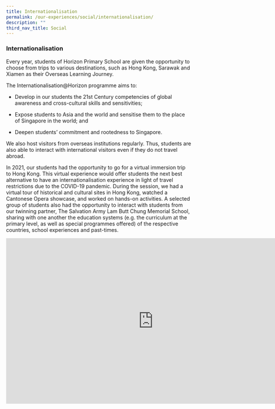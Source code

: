 ```yaml
---
title: Internationalisation
permalink: /our-experiences/social/internationalisation/
description: ""
third_nav_title: Social
---
```

### **Internationalisation**
Every year, students of Horizon Primary School are given the opportunity to choose from trips to various destinations, such as Hong Kong, Sarawak and Xiamen as their Overseas Learning Journey.

The Internationalisation@Horizon programme aims to:

*   Develop in our students the 21st Century competencies of global awareness and cross-cultural skills and sensitivities;  
    
*   Expose students to Asia and the world and sensitise them to the place of Singapore in the world; and  
    
*   Deepen students’ commitment and rootedness to Singapore.  
    
We also host visitors from overseas institutions regularly. Thus, students are also able to interact with international visitors even if they do not travel abroad.

In 2021,&nbsp;our students had the opportunity to go for a virtual immersion trip to Hong Kong. This virtual experience would offer students the next best alternative to have an internationalisation experience in light of travel restrictions due to the COVID-19 pandemic. During the session, we had a virtual tour of historical and cultural sites in Hong Kong, watched a Cantonese Opera showcase, and worked on hands-on activities. A selected group of students also had the opportunity to interact with students from our twinning partner, The Salvation Army Lam Butt Chung Memorial School, sharing with one another the education systems (e.g. the curriculum at the primary level, as well as special programmes offered) of the respective countries, school experiences and past-times.

<iframe allowfullscreen="true" height="450" width="800" frameborder="0" src="https://docs.google.com/presentation/d/e/2PACX-1vRV8mv6AvByV1jt76bQhS8p-Ey_J0mwNaNJM4-rpjx6hpDaEaQxxMNVzvWNrK7upIwVy4Op8F3A5fPG/embed?start=false&amp;loop=false&amp;delayms=3000"></iframe>
